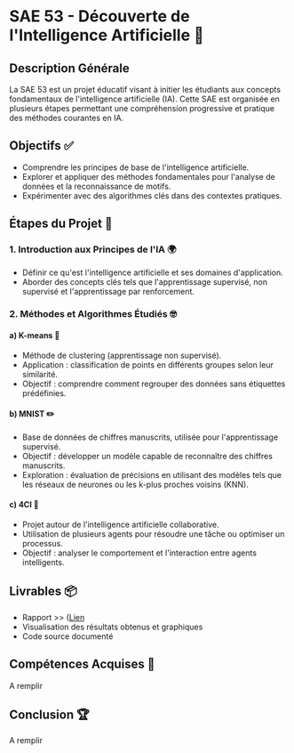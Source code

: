 # SAE 53 - Découverte de l'Intelligence Artificielle 🤖

## Description Générale
La SAE 53 est un projet éducatif visant à initier les étudiants aux concepts fondamentaux de l'intelligence artificielle (IA). Cette SAE est organisée en plusieurs étapes permettant une compréhension progressive et pratique des méthodes courantes en IA.

## Objectifs ✅
- Comprendre les principes de base de l'intelligence artificielle.
- Explorer et appliquer des méthodes fondamentales pour l'analyse de données et la reconnaissance de motifs.
- Expérimenter avec des algorithmes clés dans des contextes pratiques.

## Étapes du Projet 🔄

### 1. Introduction aux Principes de l'IA 🌍
- Définir ce qu'est l'intelligence artificielle et ses domaines d'application.
- Aborder des concepts clés tels que l'apprentissage supervisé, non supervisé et l'apprentissage par renforcement.

### 2. Méthodes et Algorithmes Étudiés 🤓
#### a) **K-means** 🔬
- Méthode de clustering (apprentissage non supervisé).
- Application : classification de points en différents groupes selon leur similarité.
- Objectif : comprendre comment regrouper des données sans étiquettes prédéfinies.

#### b) **MNIST** ✏️
- Base de données de chiffres manuscrits, utilisée pour l'apprentissage supervisé.
- Objectif : développer un modèle capable de reconnaître des chiffres manuscrits.
- Exploration : évaluation de précisions en utilisant des modèles tels que les réseaux de neurones ou les k-plus proches voisins (KNN).

#### c) **4CI** 🧬
- Projet autour de l'intelligence artificielle collaborative.
- Utilisation de plusieurs agents pour résoudre une tâche ou optimiser un processus.
- Objectif : analyser le comportement et l'interaction entre agents intelligents.

## Livrables 📦
- Rapport  >> ([Lien](https://docs.google.com/document/d/1_Tf7XQ7LJ4VHswbBB1ekZw7PhIjQD8whoN76teTkiJE/edit?tab=t.0)
- Visualisation des résultats obtenus et graphiques
- Code source documenté
  
## Compétences Acquises 🔄
A remplir

## Conclusion 🏆
A remplir
